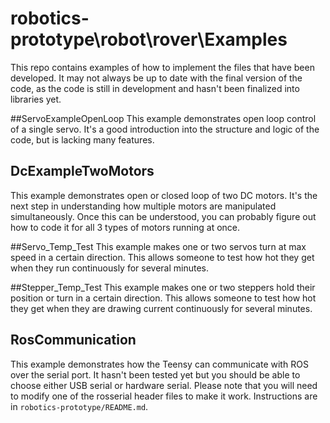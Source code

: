 # robotics-prototype\robot\rover\Examples
This repo contains examples of how to implement the files that have been developed. It may not always be up to date with the final version of the code, as the code is still in development and hasn't been finalized into libraries yet.

##ServoExampleOpenLoop
This example demonstrates open loop control of a single servo. It's a good introduction into the structure and logic of the code, but is lacking many features.

## DcExampleTwoMotors
This example demonstrates open or closed loop of two DC motors. It's the next step in understanding how multiple motors are manipulated simultaneously. Once this can be understood, you can probably figure out how to code it for all 3 types of motors running at once.

##Servo_Temp_Test
This example makes one or two servos turn at max speed in a certain direction. This allows someone to test how hot they get when they run continuously for several minutes.

##Stepper_Temp_Test
This example makes one or two steppers hold their position or turn in a certain direction. This allows someone to test how hot they get when they are drawing current continuously for several minutes.

## RosCommunication
This example demonstrates how the Teensy can communicate with ROS over the serial port. It hasn't been tested yet but you should be able to choose either USB serial or hardware serial. Please note that you will need to modify one of the rosserial header files to make it work. Instructions are in `robotics-prototype/README.md`.